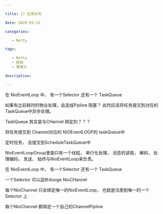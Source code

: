 ```yaml
---

title: 17.任务队列

date: 2020-03-12

categories:

   - Netty

tags:

   - Netty
   - 网络
   - 零拷贝

description: ​

---
```


<!-- TOC -->


<!-- /TOC -->



在 NioEventLoop 中， 有一个Selector 还有一个  TaskQueue





如果有比较耗时的物业处理，会造成Pipline 阻塞？ 此时应该将任务提交到对应的TaskQueue中异步处理。



TaskQueue 其实是与CHannel 绑定的？？？



将任务提交到 Channel对应的 NIOEventLOOP的 taskQueue中





定时任务， 会提交到ScheduleTaskQueue中

NioEventLoopGroup里面只有一个线程， 串行化处理， 消息的读取， 解码， 处理编码， 发送， 始终与NioEventLoop来负责。



在 NioEventLoop 中， 有一个Selector 还有一个  TaskQueue

一个Selector 可以监听duoge NioCHannel

每个NioChannel 只会绑定唯一的NioEventLoop， 也就是注册到唯一的一个  Selector 上

每个NioChannel 都绑定一个自己的ChannelPipline







